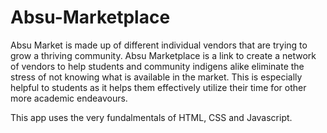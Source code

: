 # Absu-Marketplace
Absu Market is made up of different individual vendors that are trying to grow a thriving community. 
Absu Marketplace is a link to create a network of vendors to help students and community indigens alike eliminate the stress of not knowing what is available in the market. This is especially helpful to students as it helps them effectively utilize their time for other more academic endeavours.

This app uses the very fundalmentals of HTML, CSS and Javascript.
